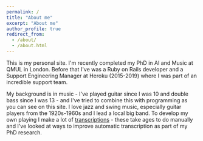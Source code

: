 ```yaml
---
permalink: /
title: "About me"
excerpt: "About me"
author_profile: true
redirect_from: 
  - /about/
  - /about.html
---
```


This is my personal site. I'm recently completed my PhD in AI and Music at QMUL in London. Before that I've was a Ruby on Rails developer and a Support Engineering Manager at Heroku (2015-2019) where I was part of an incredible support team.

My background is in music - I've played guitar since I was 10 and double bass since I was 13 - and I've tried to combine this with programming as you can see on this site. I love jazz and swing music, especially guitar players from the 1920s-1960s and I lead a local big band. To develop my own playing I make a lot of [transcriptions](/transcriptions) - these take ages to do manually and I've looked at ways to improve automatic transcription as part of my PhD research.
